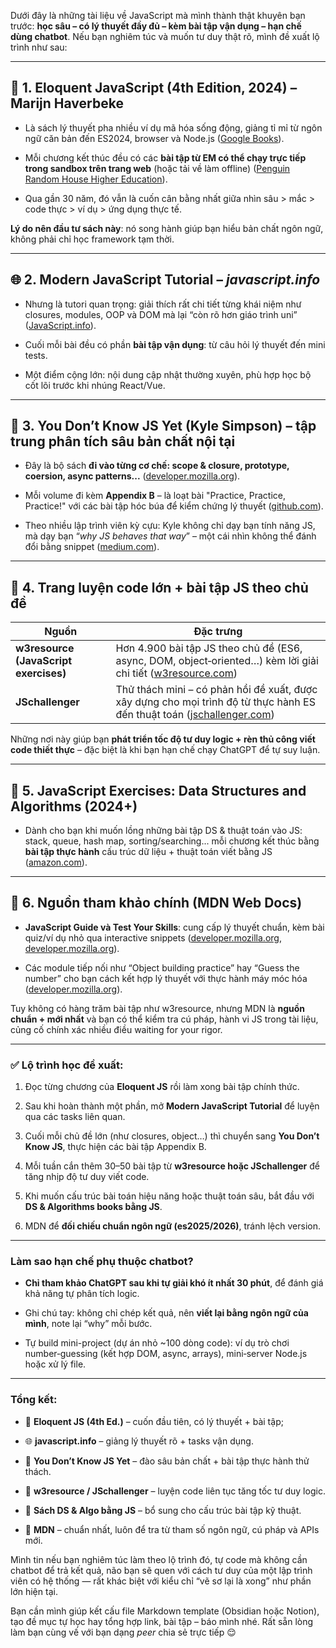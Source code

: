 Dưới đây là những tài liệu về JavaScript mà mình thành thật khuyên bạn trước: **học sâu – có lý thuyết đầy đủ – kèm bài tập vận dụng – hạn chế dùng chatbot**. Nếu bạn nghiêm túc và muốn tư duy thật rõ, mình đề xuất lộ trình như sau:

---

## 📗 1. **Eloquent JavaScript (4th Edition, 2024)** – Marijn Haverbeke

- Là sách lý thuyết pha nhiều ví dụ mã hóa sống động, giảng tỉ mỉ từ ngôn ngữ căn bản đến ES2024, browser và Node.js ([Google Books](https://books.google.com/books/about/Eloquent_JavaScript_4th_Edition.html?id=ITUUEQAAQBAJ&utm_source=chatgpt.com "Eloquent JavaScript, 4th Edition - Marijn Haverbeke - Google Books")).
    
- Mỗi chương kết thúc đều có các **bài tập từ EM có thể chạy trực tiếp trong sandbox trên trang web** (hoặc tải về làm offline) ([Penguin Random House Higher Education](https://penguinrandomhousehighereducation.com/book/?isbn=9781718504110&utm_source=chatgpt.com "Eloquent JavaScript, 4th Edition - Penguin Random House Higher Education")).
    
- Qua gần 30 năm, đó vẫn là cuốn cân bằng nhất giữa nhìn sâu > mắc > code thực > ví dụ > ứng dụng thực tế.
    

**Lý do nên đầu tư sách này**: nó song hành giúp bạn hiểu bản chất ngôn ngữ, không phải chỉ học framework tạm thời.

---

## 🌐 2. **Modern JavaScript Tutorial** – _javascript.info_

- Nhưng là tutori quan trọng: giải thích rất chi tiết từng khái niệm như closures, modules, OOP và DOM mà lại “còn rõ hơn giáo trình uni” ([JavaScript.info](https://javascript.info/?utm_source=chatgpt.com "The Modern JavaScript Tutorial")).
    
- Cuối mỗi bài đều có phần **bài tập vận dụng**: từ câu hỏi lý thuyết đến mini tests.
    
- Một điểm cộng lớn: nội dung cập nhật thường xuyên, phù hợp học bộ cốt lõi trước khi nhúng React/Vue.
    

---

## 🧠 3. **You Don’t Know JS Yet** (Kyle Simpson) – tập trung phân tích sâu bản chất nội tại

- Đây là bộ sách **đi vào từng cơ chế: scope & closure, prototype, coersion, async patterns...** ([developer.mozilla.org](https://developer.mozilla.org/en-US/docs/Learn_web_development/Core/Scripting/Test_your_skills/Functions?utm_source=chatgpt.com "Test your skills: Functions - Learn web development | MDN")).
    
- Mỗi volume đi kèm **Appendix B** – là loạt bài "Practice, Practice, Practice!" với các bài tập hóc búa để kiểm chứng lý thuyết ([github.com](https://github.com/vasquez-jpr/Kyle-Simpson-You-Dont-Know-JS/blob/2nd-ed/scope-closures/apB.md?utm_source=chatgpt.com "Kyle-Simpson-You-Dont-Know-JS/scope-closures/apB.md at 2nd-ed - GitHub")).
    
- Theo nhiều lập trình viên kỳ cựu: Kyle không chỉ dạy bạn tính năng JS, mà dạy bạn “_why JS behaves that way_” – một cái nhìn không thể đánh đổi bằng snippet ([medium.com](https://medium.com/%40whitedevil2468/you-dont-know-js-series-by-kyle-simpson-6d68b79f6ba7?utm_source=chatgpt.com "You Don’t Know JS” series by Kyle Simpson - Medium")).
    

---

## 🧩 4. **Trang luyện code lớn + bài tập JS theo chủ đề**

|Nguồn|Đặc trưng|
|---|---|
|**w3resource (JavaScript exercises)**|Hơn 4.900 bài tập JS theo chủ đề (ES6, async, DOM, object‑oriented…) kèm lời giải chi tiết ([w3resource.com](https://www.w3resource.com/javascript-exercises/?utm_source=chatgpt.com "JavaScript - Exercises, Practice, Solution - w3resource"))|
|**JSchallenger**|Thử thách mini – có phản hồi đề xuất, được xây dựng cho mọi trình độ từ thực hành ES đến thuật toán ([jschallenger.com](https://www.jschallenger.com/?utm_source=chatgpt.com "Free Javascript challenges online \| JSchallenger"))|

Những nơi này giúp bạn **phát triển tốc độ tư duy logic + rèn thủ công viết code thiết thực** – đặc biệt là khi bạn hạn chế chạy ChatGPT để tự suy luận.

---

## 📘 5. **JavaScript Exercises: Data Structures and Algorithms (2024+)**

- Dành cho bạn khi muốn lồng những bài tập DS & thuật toán vào JS: stack, queue, hash map, sorting/searching... mỗi chương kết thúc bằng **bài tập thực hành** cấu trúc dữ liệu + thuật toán viết bằng JS ([amazon.com](https://www.amazon.com/JavaScript-Exercises-Data-Structures-Algorithms/dp/B0D8WSLPTZ?utm_source=chatgpt.com "JavaScript Exercises with Data Structures and Algorithms")).
    

---

## 🔧 6. **Nguồn tham khảo chính (MDN Web Docs)**

- **JavaScript Guide và Test Your Skills**: cung cấp lý thuyết chuẩn, kèm bài quiz/ví dụ nhỏ qua interactive snippets ([developer.mozilla.org](https://developer.mozilla.org/en-US/docs/Web/JavaScript/Guide?utm_source=chatgpt.com "JavaScript Guide - JavaScript | MDN - MDN Web Docs"), [developer.mozilla.org](https://developer.mozilla.org/en-US/docs/Learn_web_development/Core/Scripting/Test_your_skills/Functions?utm_source=chatgpt.com "Test your skills: Functions - Learn web development | MDN")).
    
- Các module tiếp nối như “Object building practice” hay “Guess the number” cho bạn cách kết hợp lý thuyết với thực hành máy móc hóa ([developer.mozilla.org](https://developer.mozilla.org/en-US/docs/Learn_web_development/Extensions/Advanced_JavaScript_objects/Object_building_practice?utm_source=chatgpt.com "Object building practice - Learn web development | MDN")).
    

Tuy không có hàng trăm bài tập như w3resource, nhưng MDN là **nguồn chuẩn + mới nhất** và bạn có thể kiểm tra cú pháp, hành vi JS trong tài liệu, củng cố chính xác nhiều điều waiting for your rigor.

---

### ✅ Lộ trình học đề xuất:

1. Đọc từng chương của **Eloquent JS** rồi làm xong bài tập chính thức.
    
2. Sau khi hoàn thành một phần, mở **Modern JavaScript Tutorial** để luyện qua các tasks liên quan.
    
3. Cuối mỗi chủ đề lớn (như closures, object…) thì chuyển sang **You Don’t Know JS**, thực hiện các bài tập Appendix B.
    
4. Mỗi tuần cắn thêm 30–50 bài tập từ **w3resource hoặc JSchallenger** để tăng nhịp độ tư duy viết code.
    
5. Khi muốn cấu trúc bài toán hiệu năng hoặc thuật toán sâu, bắt đầu với **DS & Algorithms books bằng JS**.
    
6. MDN để **đối chiếu chuẩn ngôn ngữ (es2025/2026)**, tránh lệch version.
    

---

### Làm sao hạn chế phụ thuộc chatbot?

- **Chỉ tham khảo ChatGPT sau khi tự giải khó ít nhất 30 phút**, để đánh giá khả năng tự phân tích logic.
    
- Ghi chú tay: không chỉ chép kết quả, nên **viết lại bằng ngôn ngữ của mình**, note lại “why” mỗi bước.
    
- Tự build mini-project (dự án nhỏ ~100 dòng code): ví dụ trò chơi number‑guessing (kết hợp DOM, async, arrays), mini‑server Node.js hoặc xử lý file.
    

---

### Tổng kết:

- 📘 **Eloquent JS (4th Ed.)** – cuốn đầu tiên, có lý thuyết + bài tập;
    
- 🌐 **javascript.info** – giảng lý thuyết rõ + tasks vận dụng.
    
- 🧠 **You Don’t Know JS Yet** – đào sâu bản chất + bài tập thực hành thử thách.
    
- 🧩 **w3resource / JSchallenger** – luyện code liên tục tăng tốc tư duy logic.
    
- 📘 **Sách DS & Algo bằng JS** – bổ sung cho cấu trúc bài tập kỹ thuật.
    
- 🔧 **MDN** – chuẩn nhất, luôn để tra từ tham số ngôn ngữ, cú pháp và APIs mới.
    

Mình tin nếu bạn nghiêm túc làm theo lộ trình đó, tự code mà không cần chatbot để trả kết quả, não bạn sẽ quen với cách tư duy của một lập trình viên có hệ thống — rất khác biệt với kiểu chỉ “vẽ sơ lại là xong” như phần lớn hiện tại.

Bạn cần mình giúp kết cấu file Markdown template (Obsidian hoặc Notion), tạo đề mục tự học hay tổng hợp link, bài tập – báo mình nhé. Rất sẵn lòng làm bạn cùng vế với bạn dạng _peer_ chia sẻ trực tiếp 😌